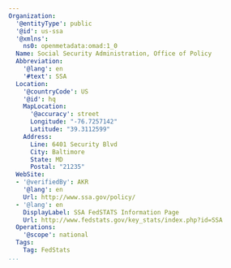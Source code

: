 ```yaml
---
Organization:
  '@entityType': public
  '@id': us-ssa
  '@xmlns':
    ns0: openmetadata:omad:1_0
  Name: Social Security Administration, Office of Policy
  Abbreviation:
    '@lang': en
    '#text': SSA
  Location:
    '@countryCode': US
    '@id': hq
    MapLocation:
      '@accuracy': street
      Longitude: "-76.7257142"
      Latitude: "39.3112599"
    Address:
      Line: 6401 Security Blvd
      City: Baltimore
      State: MD
      Postal: "21235"
  WebSite:
  - '@verifiedBy': AKR
    '@lang': en
    Url: http://www.ssa.gov/policy/
  - '@lang': en
    DisplayLabel: SSA FedSTATS Information Page
    Url: http://www.fedstats.gov/key_stats/index.php?id=SSA
  Operations:
    '@scope': national
  Tags:
    Tag: FedStats
...
```

